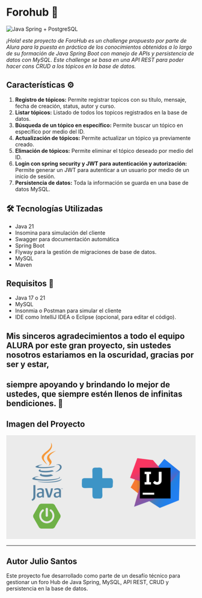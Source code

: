 # Forohub 💬

![Java Spring + PostgreSQL](https://cdn.jsdelivr.net/gh/devicons/devicon/icons/spring/spring-original-wordmark.svg)

_¡Hola! este proyecto de ForoHub es un challenge propuesto por parte de Alura para la puesta en práctica de los conocimientos obtenidos a lo largo de su formación de Java Spring Boot con manejo de APIs y persistencia de datos con MySQL. 
Este challenge se basa en una API REST para poder hacer cons CRUD a los tópicos en la base de datos._

## Características ⚙️

1. **Registro de tópicos:** Permite registrar topicos con su título, mensaje, fecha de creación, status, autor y curso.
2. **Listar tópicos:** Listado de todos los topicos registrados en la base de datos.
3. **Búsqueda de un tópico en específico:** Permite buscar un tópico en específico por medio del ID.
4. **Actualización de tópicos:** Permite actualizar un tópico ya previamente creado.
5. **Elimación de tópicos:** Permite eliminar el tópico deseado por medio del ID.
6. **Login con spring security y JWT para autenticación y autorización:** Permite generar un JWT para autenticar a un usuario por medio de un inicio de sesión.
7. **Persistencia de datos:** Toda la información se guarda en una base de datos MySQL.

## 🛠️ Tecnologías Utilizadas

- Java 21
- Insomina para simulación del cliente
- Swagger para documentación automática
- Spring Boot
- Flyway para la gestión de migraciones de base de datos.
- MySQL
- Maven

## Requisitos 🔧

- Java 17 o 21
- MySQL
- Insonmia o Postman para simular el cliente
- IDE como IntelliJ IDEA o Eclipse (opcional, para editar el código).

## Mis sinceros agradecimientos a todo el equipo ALURA por este gran proyecto, sin ustedes nosotros estariamos en la oscuridad, gracias por ser y estar, 
## siempre apoyando y brindando lo mejor de ustedes, que siempre estén llenos de infinitas bendiciones. 🎁

## Imagen del Proyecto

![Menú Interactivo](https://raw.githubusercontent.com/edy-git/foro-hub/main/img/01-portada.png)

---

## Autor Julio Santos

Este proyecto fue desarrollado como parte de un desafío técnico para gestionar un foro Hub de Java Spring, MySQL, API REST, CRUD y persistencia en la base de datos.

